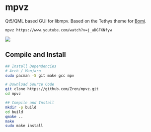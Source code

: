 # mpvz

Qt5/QML based GUI for libmpv. Based on the Tethys theme for [Bomi](http://bomi-player.github.io/).

`mpvz https://www.youtube.com/watch?v=j_aDGFXNfyw`

![](https://i.imgur.com/57u3fcf.png)


## Compile and Install

```bash
## Install Dependencies
# Arch / Manjaro
sudo pacman -S git make gcc mpv

# Download Source Code
git clone https://github.com/Zren/mpvz.git
cd mpvz

## Compile and Install
mkdir -p build
cd build
qmake ..
make
sudo make install
```

